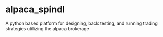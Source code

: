 # alpaca_spindl
A python based platform for designing, back testing, and running trading strategies utilizing the alpaca brokerage
